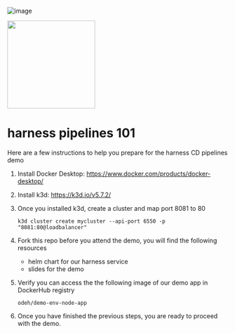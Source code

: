 ![image](https://github.com/user-attachments/assets/94964a76-d277-4ca0-9273-ab8727d632a8)

<img src="[http://....jpg](https://github.com/user-attachments/assets/94964a76-d277-4ca0-9273-ab8727d632a8)" width="200" height="200" />

# harness pipelines 101

Here are a few instructions to help you prepare for the harness CD pipelines demo

1. Install Docker Desktop: https://www.docker.com/products/docker-desktop/
2. Install k3d: https://k3d.io/v5.7.2/
3. Once you installed k3d, create a cluster and map port 8081 to 80

   `k3d cluster create mycluster --api-port 6550 -p "8081:80@loadbalancer"`

4. Fork this repo before you attend the demo, you will find the following resources
   
   - helm chart for our harness service
   - slides for the demo

5. Verify you can access the the following image of our demo app in DockerHub registry

    `odeh/demo-env-node-app`
    
6. Once you have finished the previous steps, you are ready to proceed with the demo.
